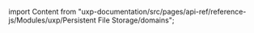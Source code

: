 
import Content from "uxp-documentation/src/pages/api-ref/reference-js/Modules/uxp/Persistent File Storage/domains";

<Content query="product=xd"/>
